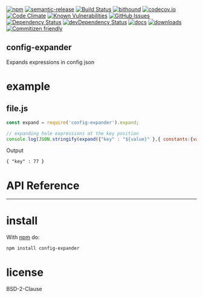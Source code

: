 [![npm](https://img.shields.io/npm/v/config-expander.svg)](https://www.npmjs.com/package/config-expander)
[![semantic-release](https://img.shields.io/badge/%20%20%F0%9F%93%A6%F0%9F%9A%80-semantic--release-e10079.svg)](https://github.com/arlac77/config-expander)
[![Build Status](https://secure.travis-ci.org/arlac77/config-expander.png)](http://travis-ci.org/arlac77/config-expander)
[![bithound](https://www.bithound.io/github/arlac77/config-expander/badges/score.svg)](https://www.bithound.io/github/arlac77/config-expander)
[![codecov.io](http://codecov.io/github/arlac77/config-expander/coverage.svg?branch=master)](http://codecov.io/github/arlac77/config-expander?branch=master)
[![Code Climate](https://codeclimate.com/github/arlac77/config-expander/badges/gpa.svg)](https://codeclimate.com/github/arlac77/config-expander)
[![Known Vulnerabilities](https://snyk.io/test/github/arlac77/config-expander/badge.svg)](https://snyk.io/test/github/arlac77/config-expander)
[![GitHub Issues](https://img.shields.io/github/issues/arlac77/config-expander.svg?style=flat-square)](https://github.com/arlac77/config-expander/issues)
[![Dependency Status](https://david-dm.org/arlac77/config-expander.svg)](https://david-dm.org/arlac77/config-expander)
[![devDependency Status](https://david-dm.org/arlac77/config-expander/dev-status.svg)](https://david-dm.org/arlac77/config-expander#info=devDependencies)
[![docs](http://inch-ci.org/github/arlac77/config-expander.svg?branch=master)](http://inch-ci.org/github/arlac77/config-expander)
[![downloads](http://img.shields.io/npm/dm/config-expander.svg?style=flat-square)](https://npmjs.org/package/config-expander)
[![Commitizen friendly](https://img.shields.io/badge/commitizen-friendly-brightgreen.svg)](http://commitizen.github.io/cz-cli/)


config-expander
-------------------

Expands expressions in config json

# example

## file.js

```js
const expand = require('config-expander').expand;

// expanding hole expressions at the key position
console.log(JSON.stringify(expand({"key" : "${value}" },{ constants:{value: 77}})));
```

Output

```
{ "key" : 77 }
```

# API Reference

* * *

# install

With [npm](http://npmjs.org) do:

```shell
npm install config-expander
```

# license

BSD-2-Clause
